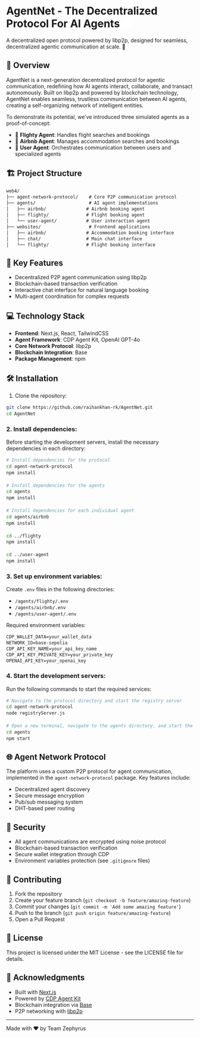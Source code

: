 # AgentNet - The Decentralized Protocol For AI Agents <img src="star.png" alt="AgentNet Logo" width="24"/>

A decentralized open protocol powered by libp2p, designed for seamless, decentralized agentic communication at scale. 🚀

## 🌟 Overview

AgentNet is a next-generation decentralized protocol for agentic communication, redefining how AI agents interact, collaborate, and transact autonomously. Built on libp2p and powered by blockchain technology, AgentNet enables seamless, trustless communication between AI agents, creating a self-organizing network of intelligent entities.

To demonstrate its potential, we’ve introduced three simulated agents as a proof-of-concept:

- 🛫 **Flighty Agent**: Handles flight searches and bookings
- 🏨 **Airbnb Agent**: Manages accommodation searches and bookings
- 👤 **User Agent**: Orchestrates communication between users and specialized agents

## 🏗️ Project Structure

```
web4/
├── agent-network-protocol/    # Core P2P communication protocol
├── agents/                    # AI agent implementations
│   ├── airbnb/               # Airbnb booking agent
│   ├── flighty/              # Flight booking agent
│   └── user-agent/           # User interaction agent
├── websites/                  # Frontend applications
│   ├── airbnb/               # Accommodation booking interface
│   ├── chat/                 # Main chat interface
│   └── flighty/              # Flight booking interface
```

## 🚀 Key Features

- Decentralized P2P agent communication using libp2p
- Blockchain-based transaction verification
- Interactive chat interface for natural language booking
- Multi-agent coordination for complex requests

## 💻 Technology Stack

- **Frontend**: Next.js, React, TailwindCSS
- **Agent Framework**: CDP Agent Kit, OpenAI GPT-4o
- **Core Network Protocol**: libp2p
- **Blockchain Integration**: Base
- **Package Management**: npm

## 🛠️ Installation

1. Clone the repository:
```bash
git clone https://github.com/raihankhan-rk/AgentNet.git
cd AgentNet
```

### 2. Install dependencies:

Before starting the development servers, install the necessary dependencies in each directory:

```bash
# Install dependencies for the protocol
cd agent-network-protocol
npm install

# Install dependencies for the agents
cd agents
npm install

# Install dependencies for each individual agent
cd agents/airbnb
npm install

cd ../flighty
npm install

cd ../user-agent
npm install
```

### 3. Set up environment variables:
Create `.env` files in the following directories:
- `/agents/flighty/.env`
- `/agents/airbnb/.env`
- `/agents/user-agent/.env`

Required environment variables:
```env
CDP_WALLET_DATA=your_wallet_data
NETWORK_ID=base-sepolia
CDP_API_KEY_NAME=your_api_key_name
CDP_API_KEY_PRIVATE_KEY=your_private_key
OPENAI_API_KEY=your_openai_key
```

### 4. Start the development servers:

Run the following commands to start the required services:

```bash
# Navigate to the protocol directory and start the registry server
cd agent-network-protocol
node registryServer.js

# Open a new terminal, navigate to the agents directory, and start the agents
cd agents
npm start
```

## 🌐 Agent Network Protocol

The platform uses a custom P2P protocol for agent communication, implemented in the `agent-network-protocol` package. Key features include:

- Decentralized agent discovery
- Secure message encryption
- Pub/sub messaging system
- DHT-based peer routing

## 🔐 Security

- All agent communications are encrypted using noise protocol
- Blockchain-based transaction verification
- Secure wallet integration through CDP
- Environment variables protection (see `.gitignore` files)

## 🤝 Contributing

1. Fork the repository
2. Create your feature branch (`git checkout -b feature/amazing-feature`)
3. Commit your changes (`git commit -m 'Add some amazing feature'`)
4. Push to the branch (`git push origin feature/amazing-feature`)
5. Open a Pull Request

## 📄 License

This project is licensed under the MIT License - see the LICENSE file for details.

## 🙏 Acknowledgments

- Built with [Next.js](https://nextjs.org/)
- Powered by [CDP Agent Kit](https://docs.cdp.coinbase.com/agentkit/docs/welcome)
- Blockchain integration via [Base](https://www.base.org/)
- P2P networking with [libp2p](https://libp2p.io/)

---

Made with ❤️ by Team Zephyrus
